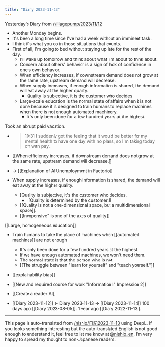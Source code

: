 ```yaml
---
title: "Diary 2023-11-13"
---
```



Yesterday's Diary
from [/villagepump/2023/11/12](https://scrapbox.io/villagepump/2023/11/12)
- Another Monday begins.
- It's been a long time since I've had a week without an imminent task.
- I think it's what you do in those situations that counts.
- First of all, I'm going to bed without staying up late for the rest of the day.
    - I'll wake up tomorrow and think about what I'm about to think about.
    - Concern about others' behavior is a sign of lack of confidence in one's own behavior.
    - When efficiency increases, if downstream demand does not grow at the same rate, upstream demand will decrease.
    - When supply increases, if enough information is shared, the demand will eat away at the higher quality.
        - Quality is subjective, it is the customer who decides
    - Large-scale education is the normal state of affairs when it is not done because it is designed to train humans to replace machines when there is not enough automated machinery.
        - It's only been done for a few hundred years at the highest.


Took an abrupt paid vacation.
- > 10:31 I suddenly got the feeling that it would be better for my mental health to have one day with no plans, so I'm taking today off with pay.

- [[When efficiency increases, if downstream demand does not grow at the same rate, upstream demand will decrease.]]
- → [[Explanation of AI Unemployment in Factorio]]
- When supply increases, if enough information is shared, the demand will eat away at the higher quality.
    - [Quality is subjective, it's the customer who decides.
        - [[Quality is determined by the customer.]]
    - [[Quality is not a one-dimensional space, but a multidimensional space]].
    - [[Inexpensive" is one of the axes of quality]].

[[Large, homogeneous education]]
- Train humans to take the place of machines when [[automated machines]] are not enough
    - It's only been done for a few hundred years at the highest.
    - If we have enough automated machines, we won't need them.
    - The normal state is that the person who is not
    - [[The struggle between "learn for yourself" and "teach yourself."]]


- [[explainability bias]]

- [[New and required course for work "Information I" Impression 2]]

- [[Create a reader AI]]
- [[Diary 2023-11-12]] ← Diary 2023-11-13 → [[Diary 2023-11-14]]
100 days ago [[Diary 2023-08-05]].
1 year ago [[Diary 2022-11-13]].
---
This page is auto-translated from [/nishio/日記2023-11-13](https://scrapbox.io/nishio/日記2023-11-13) using DeepL. If you looks something interesting but the auto-translated English is not good enough to understand it, feel free to let me know at [@nishio_en](https://twitter.com/nishio_en). I'm very happy to spread my thought to non-Japanese readers.